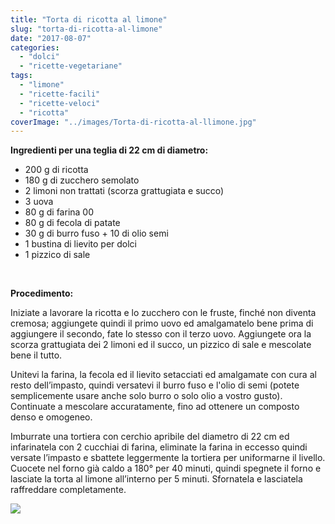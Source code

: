 ```yaml
---
title: "Torta di ricotta al limone"
slug: "torta-di-ricotta-al-limone"
date: "2017-08-07"
categories: 
  - "dolci"
  - "ricette-vegetariane"
tags: 
  - "limone"
  - "ricette-facili"
  - "ricette-veloci"
  - "ricotta"
coverImage: "../images/Torta-di-ricotta-al-llimone.jpg"
---
```


**Ingredienti per una teglia di 22 cm di diametro:**

- 200 g di ricotta
- 180 g di zucchero semolato
- 2 limoni non trattati (scorza grattugiata e succo)
- 3 uova
- 80 g di farina 00
- 80 g di fecola di patate
- 30 g di burro fuso + 10 di olio semi
- 1 bustina di lievito per dolci
- 1 pizzico di sale

 

**Procedimento:**

Iniziate a lavorare la ricotta e lo zucchero con le fruste, finché non diventa cremosa; aggiungete quindi il primo uovo ed amalgamatelo bene prima di aggiungere il secondo, fate lo stesso con il terzo uovo. Aggiungete ora la scorza grattugiata dei 2 limoni ed il succo, un pizzico di sale e mescolate bene il tutto.

Unitevi la farina, la fecola ed il lievito setacciati ed amalgamate con cura al resto dell’impasto, quindi versatevi il burro fuso e l'olio di semi (potete semplicemente usare anche solo burro o solo olio a vostro gusto). Continuate a mescolare accuratamente, fino ad ottenere un composto denso e omogeneo.

Imburrate una tortiera con cerchio apribile del diametro di 22 cm ed infarinatela con 2 cucchiai di farina, eliminate la farina in eccesso quindi versate l’impasto e sbattete leggermente la tortiera per uniformarne il livello. Cuocete nel forno già caldo a 180° per 40 minuti, quindi spegnete il forno e lasciate la torta al limone all’interno per 5 minuti. Sfornatela e lasciatela raffreddare completamente.

![](https://cucinadalnord.it/wp-content/uploads/2017/08/Torta-di-ricotta-al-llimone1.jpg)

